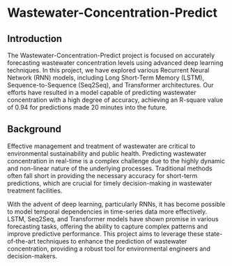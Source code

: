 # Wastewater-Concentration-Predict

## **Introduction**
The Wastewater-Concentration-Predict project is focused on accurately forecasting wastewater concentration levels using advanced deep learning techniques. In this project, we have explored various Recurrent Neural Network (RNN) models, including Long Short-Term Memory (LSTM), Sequence-to-Sequence (Seq2Seq), and Transformer architectures. Our efforts have resulted in a model capable of predicting wastewater concentration with a high degree of accuracy, achieving an R-square value of 0.94 for predictions made 20 minutes into the future.

## **Background**
Effective management and treatment of wastewater are critical to environmental sustainability and public health. Predicting wastewater concentration in real-time is a complex challenge due to the highly dynamic and non-linear nature of the underlying processes. Traditional methods often fall short in providing the necessary accuracy for short-term predictions, which are crucial for timely decision-making in wastewater treatment facilities.

With the advent of deep learning, particularly RNNs, it has become possible to model temporal dependencies in time-series data more effectively. LSTM, Seq2Seq, and Transformer models have shown promise in various forecasting tasks, offering the ability to capture complex patterns and improve predictive performance. This project aims to leverage these state-of-the-art techniques to enhance the prediction of wastewater concentration, providing a robust tool for environmental engineers and decision-makers.

